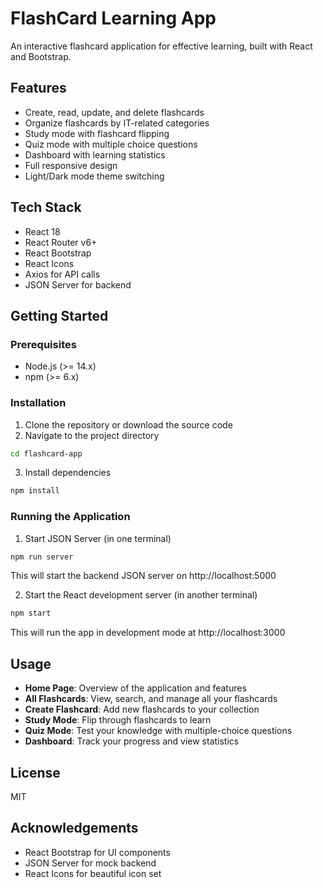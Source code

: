 # FlashCard Learning App

An interactive flashcard application for effective learning, built with React and Bootstrap.

## Features

- Create, read, update, and delete flashcards
- Organize flashcards by IT-related categories
- Study mode with flashcard flipping
- Quiz mode with multiple choice questions
- Dashboard with learning statistics
- Full responsive design
- Light/Dark mode theme switching

## Tech Stack

- React 18
- React Router v6+
- React Bootstrap
- React Icons
- Axios for API calls
- JSON Server for backend

## Getting Started

### Prerequisites

- Node.js (>= 14.x)
- npm (>= 6.x)

### Installation

1. Clone the repository or download the source code
2. Navigate to the project directory

```bash
cd flashcard-app
```

3. Install dependencies

```bash
npm install
```

### Running the Application

1. Start JSON Server (in one terminal)

```bash
npm run server
```

This will start the backend JSON server on http://localhost:5000

2. Start the React development server (in another terminal)

```bash
npm start
```

This will run the app in development mode at http://localhost:3000

## Usage

- **Home Page**: Overview of the application and features
- **All Flashcards**: View, search, and manage all your flashcards
- **Create Flashcard**: Add new flashcards to your collection
- **Study Mode**: Flip through flashcards to learn
- **Quiz Mode**: Test your knowledge with multiple-choice questions
- **Dashboard**: Track your progress and view statistics

## License

MIT

## Acknowledgements

- React Bootstrap for UI components
- JSON Server for mock backend
- React Icons for beautiful icon set
